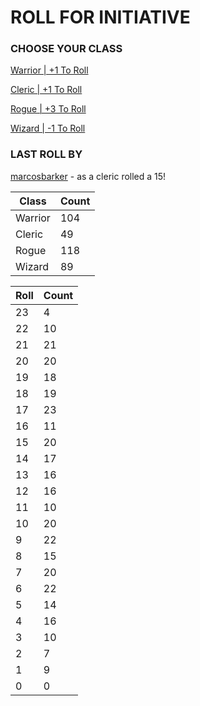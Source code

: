 # ROLL FOR INITIATIVE
### CHOOSE YOUR CLASS

[Warrior | +1 To Roll](https://github.com/benjaminsampica/benjaminsampica/issues/new?title=roll%7Cwarrior&body=Just+click+%27Submit+new+issue%27.)

[Cleric | +1 To Roll](https://github.com/benjaminsampica/benjaminsampica/issues/new?title=roll%7Ccleric&body=Just+click+%27Submit+new+issue%27.)

[Rogue | +3 To Roll](https://github.com/benjaminsampica/benjaminsampica/issues/new?title=roll%7Crogue&body=Just+click+%27Submit+new+issue%27.)

[Wizard | -1 To Roll](https://github.com/benjaminsampica/benjaminsampica/issues/new?title=roll%7Cwizard&body=Just+click+%27Submit+new+issue%27.)
### LAST ROLL BY
[marcosbarker](https://www.github.com/marcosbarker) - as a cleric rolled a 15!

|Class|Count|
|-|-|
|Warrior|104|
|Cleric|49|
|Rogue|118|
|Wizard|89|

|Roll|Count|
|-|-|
|23|4
|22|10
|21|21
|20|20
|19|18
|18|19
|17|23
|16|11
|15|20
|14|17
|13|16
|12|16
|11|10
|10|20
|9|22
|8|15
|7|20
|6|22
|5|14
|4|16
|3|10
|2|7
|1|9
|0|0

